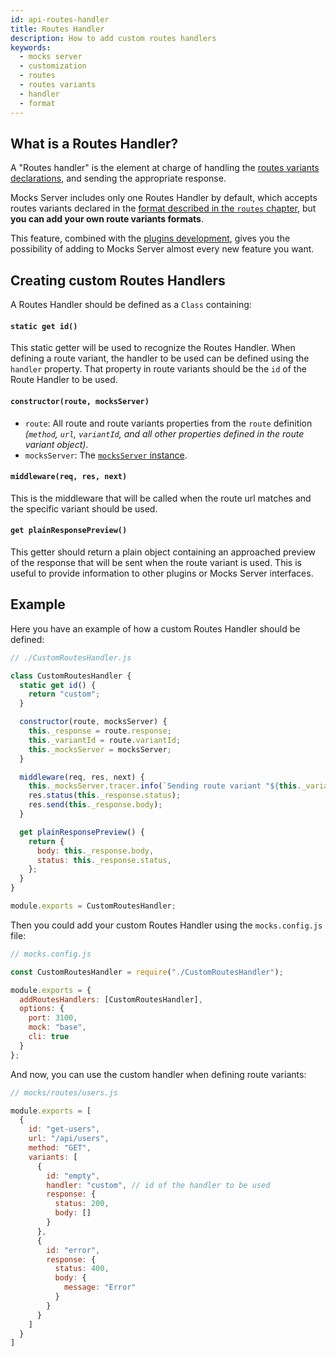 ```yaml
---
id: api-routes-handler
title: Routes Handler
description: How to add custom routes handlers
keywords:
  - mocks server
  - customization
  - routes
  - routes variants
  - handler
  - format
---
```


## What is a Routes Handler?

A "Routes handler" is the element at charge of handling the [routes variants declarations](get-started-routes.md), and sending the appropriate response.

Mocks Server includes only one Routes Handler by default, which accepts routes variants declared in the [format described in the `routes` chapter](get-started-routes.md), but __you can add your own route variants formats__.

This feature, combined with the [plugins development](plugins-developing-plugins.md), gives you the possibility of adding to Mocks Server almost every new feature you want.

## Creating custom Routes Handlers

A Routes Handler should be defined as a `Class` containing:

#### `static get id()`

This static getter will be used to recognize the Routes Handler. When defining a route variant, the handler to be used can be defined using the `handler` property. That property in route variants should be the `id` of the Route Handler to be used.

#### `constructor(route, mocksServer)`

* `route`: All route and route variants properties from the `route` definition _(`method`, `url`, `variantId`, and all other properties defined in the route variant object)_.
* `mocksServer`: The [`mocksServer` instance](api-mocks-server-api.md).

#### `middleware(req, res, next)`

This is the middleware that will be called when the route url matches and the specific variant should be used.

#### `get plainResponsePreview()`

This getter should return a plain object containing an approached preview of the response that will be sent when the route variant is used. This is useful to provide information to other plugins or Mocks Server interfaces.

## Example

Here you have an example of how a custom Routes Handler should be defined:

```javascript
// ./CustomRoutesHandler.js

class CustomRoutesHandler {
  static get id() {
    return "custom";
  }

  constructor(route, mocksServer) {
    this._response = route.response;
    this._variantId = route.variantId;
    this._mocksServer = mocksServer;
  }

  middleware(req, res, next) {
    this._mocksServer.tracer.info(`Sending route variant "${this._variantId}"`);
    res.status(this._response.status);
    res.send(this._response.body);
  }

  get plainResponsePreview() {
    return {
      body: this._response.body,
      status: this._response.status,
    };
  }
}

module.exports = CustomRoutesHandler;
```

Then you could add your custom Routes Handler using the `mocks.config.js` file:

```javascript
// mocks.config.js

const CustomRoutesHandler = require("./CustomRoutesHandler");

module.exports = {
  addRoutesHandlers: [CustomRoutesHandler],
  options: {
    port: 3100,
    mock: "base",
    cli: true
  }
};
```

And now, you can use the custom handler when defining route variants:

```js
// mocks/routes/users.js

module.exports = [
  {
    id: "get-users",
    url: "/api/users",
    method: "GET",
    variants: [
      {
        id: "empty",
        handler: "custom", // id of the handler to be used
        response: {
          status: 200,
          body: []
        }
      },
      {
        id: "error", 
        response: {
          status: 400,
          body: {
            message: "Error"
          }
        }
      }
    ]
  }
]
```
